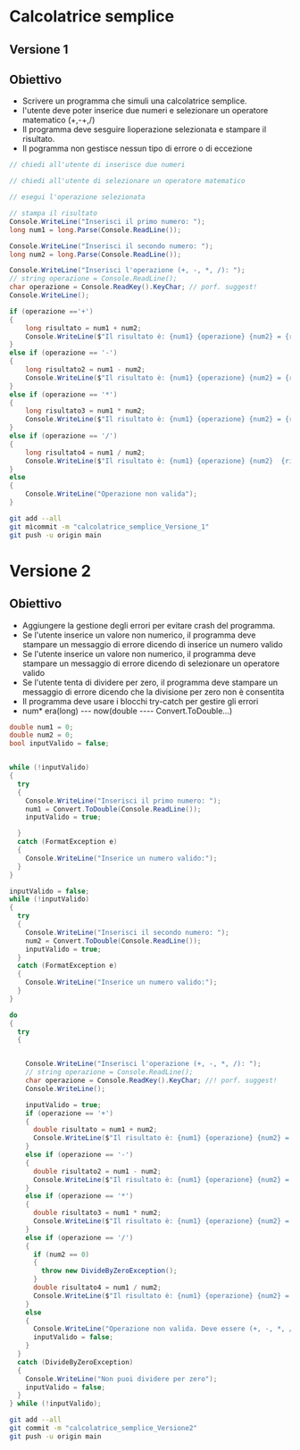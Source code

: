 # Calcolatrice semplice

## Versione 1

## Obiettivo

- Scrivere un programma che simuli una calcolatrice semplice.
- l'utente deve poter inserice due numeri e selezionare un operatore matematico (+,-+,/)
- Il programma deve sesguire lìoperazione selezionata e stampare il risultato.
- Il pogramma non gestisce nessun tipo di errore o di eccezione

```csharp
// chiedi all'utente di inserisce due numeri

// chiedi all'utente di selezionare un operatore matematico

// esegui l'operazione selezionata

// stampa il risultato
Console.WriteLine("Inserisci il primo numero: ");
long num1 = long.Parse(Console.ReadLine());

Console.WriteLine("Inserisci il secondo numero: ");
long num2 = long.Parse(Console.ReadLine());

Console.WriteLine("Inserisci l'operazione (+, -, *, /): ");
// string operazione = Console.ReadLine();
char operazione = Console.ReadKey().KeyChar; // porf. suggest!
Console.WriteLine();

if (operazione =='+')
{
    long risultato = num1 + num2;
    Console.WriteLine($"Il risultato è: {num1} {operazione} {num2} = {risultato}");
}
else if (operazione == '-')
{
    long risultato2 = num1 - num2;
    Console.WriteLine($"Il risultato è: {num1} {operazione} {num2} = {risultato2}");
}
else if (operazione == '*')
{
    long risultato3 = num1 * num2;   
    Console.WriteLine($"Il risultato è: {num1} {operazione} {num2} = {risultato3}");
}
else if (operazione == '/')
{
    long risultato4 = num1 / num2;
    Console.WriteLine($"Il risultato è: {num1} {operazione} {num2}  {risultato4}");
}
else
{
    Console.WriteLine("Operazione non valida");
}

```

```bash
git add --all
git mìcommit -m "calcolatrice_semplice_Versione_1"
git push -u origin main

```

# Versione 2

## Obiettivo

- Aggiungere la gestione degli errori per evitare crash del programma.
- Se l'utente inserice un valore non numerico, il programma deve stampare un messaggio di errore dicendo di inserice un numero valido
- Se l'utente inserice un valore non numerico, il programma deve stampare un messaggio di errore dicendo di selezionare un operatore valido
- Se l'utente tenta di dividere per zero, il programma deve stampare un messaggio di errore dicendo che la divisione per zero non è consentita
- Il programma deve usare i blocchi try-catch per gestire gli errori
- num* era(long) --- now(double ---- Convert.ToDouble...)

```csharp
double num1 = 0;
double num2 = 0;
bool inputValido = false;


while (!inputValido)
{
  try
  {
    Console.WriteLine("Inserisci il primo numero: ");
    num1 = Convert.ToDouble(Console.ReadLine());
    inputValido = true;

  }
  catch (FormatException e)
  {
    Console.WriteLine("Inserice un numero valido:");
  }
}

inputValido = false;
while (!inputValido)
{
  try
  {
    Console.WriteLine("Inserisci il secondo numero: ");
    num2 = Convert.ToDouble(Console.ReadLine());
    inputValido = true;
  }
  catch (FormatException e)
  {
    Console.WriteLine("Inserice un numero valido:");
  }
}

do
{
  try
  {


    Console.WriteLine("Inserisci l'operazione (+, -, *, /): ");
    // string operazione = Console.ReadLine();
    char operazione = Console.ReadKey().KeyChar; //! porf. suggest!
    Console.WriteLine();

    inputValido = true;
    if (operazione == '+')
    {
      double risultato = num1 + num2;
      Console.WriteLine($"Il risultato è: {num1} {operazione} {num2} = {risultato}");
    }
    else if (operazione == '-')
    {
      double risultato2 = num1 - num2;
      Console.WriteLine($"Il risultato è: {num1} {operazione} {num2} = {risultato2}");
    }
    else if (operazione == '*')
    {
      double risultato3 = num1 * num2;
      Console.WriteLine($"Il risultato è: {num1} {operazione} {num2} = {risultato3}");
    }
    else if (operazione == '/')
    {
      if (num2 == 0)
      {
        throw new DivideByZeroException();
      }
      double risultato4 = num1 / num2;
      Console.WriteLine($"Il risultato è: {num1} {operazione} {num2} = {risultato4}");
    }
    else
    {
      Console.WriteLine("Operazione non valida. Deve essere (+, -, *, /)");
      inputValido = false;
    }
  }
  catch (DivideByZeroException)
  {
    Console.WriteLine("Non puoi dividere per zero");
    inputValido = false;
  }
} while (!inputValido);
```

```bash
git add --all
git commit -m "calcolatrice_semplice_Versione2"
git push -u origin main
```